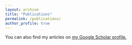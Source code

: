 ```yaml
---
layout: archive
title: "Publications"
permalink: /publications/
author_profile: true
---
```



You can also find my articles on <u><a href="https://scholar.google.com/citations?user=5VpXWyIAAAAJ&hl=en">my Google Scholar profile</a>.</u>

